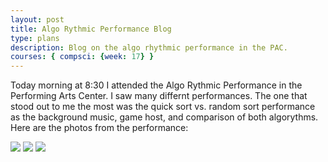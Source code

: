 ```yaml
---
layout: post
title: Algo Rythmic Performance Blog
type: plans
description: Blog on the algo rhythmic performance in the PAC.
courses: { compsci: {week: 17} }
---
```


Today morning at 8:30 I attended the Algo Rythmic Performance in the Performing Arts Center. I saw many differnt performances. The one that stood out to me the most was the quick sort vs. random sort performance as the background music, game host, and comparison of both algorythms. Here are the photos from the performance:

<img src="{{site.baseurl}}/images/algo_rythmic_performance/IMG_3988.JPG">
<img src="{{site.baseurl}}/images/algo_rythmic_performance/IMG_3990.JPG">
<img src="{{site.baseurl}}/images/algo_rythmic_performance/IMG_3991.JPG">
